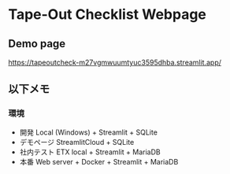 # Tape-Out Checklist Webpage

## Demo page
https://tapeoutcheck-m27vgmwuumtyuc3595dhba.streamlit.app/


## 以下メモ
### 環境
- 開発          Local (Windows) + Streamlit + SQLite
- デモページ    StreamlitCloud + SQLite
- 社内テスト    ETX local + Streamlit + MariaDB
- 本番          Web server + Docker + Streamlit + MariaDB